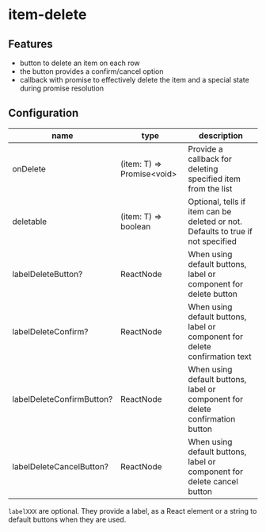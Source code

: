 # item-delete

## Features

* button to delete an item on each row
* the button provides a confirm/cancel option
* callback with promise to effectively delete the item and a special state during promise resolution

## Configuration

| name | type | description |
|------|------|-------------|
| onDelete | (item: T) => Promise&lt;void> | Provide a callback for deleting specified item from the list |
| deletable | (item: T) => boolean | Optional, tells if item can be deleted or not. Defaults to true if not specified
| labelDeleteButton? | ReactNode | When using default buttons, label or component for delete button
| labelDeleteConfirm? | ReactNode | When using default buttons, label or component for delete confirmation text
| labelDeleteConfirmButton? | ReactNode | When using default buttons, label or component for delete confirmation button
| labelDeleteCancelButton? | ReactNode | When using default buttons, label or component for delete cancel button

`labelXXX` are optional. They provide a label, as a React element or a string to default buttons when they are used.